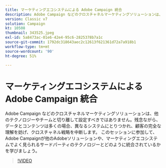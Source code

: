 ```yaml
---
title: マーケティングエコシステムによる Adobe Campaign 統合
description: Adobe Campaign などのクロスチャネルマーケティングソリューションは、他のテクノロジーやチームと切り離して設定すべきではありません。
version: Classic v7
solution: Campaign
kt: 10508
thumbnail: 343525.jpeg
exl-id: 5a8473ac-01e6-42e4-95c6-2825378b7a1c
source-git-commit: 1792dc318643aec2c12613f621361d72a7a918b1
workflow-type: tm+mt
source-wordcount: '90'
ht-degree: 51%

---
```


# マーケティングエコシステムによる Adobe Campaign 統合

Adobe Campaign などのクロスチャネルマーケティングソリューションは、他のテクノロジーやチームと切り離して設定すべきではありません。残念ながら、データとコンテンツは多くの場合、異なるシステムにとりつかれ、顧客の完全な理解を妨げ、クロスチャネル戦略を中断します。 このセッションに参加して、Adobe Campaignが他のAdobeソリューションや、マーケティングエコシステムでよく見られるサードパーティのテクノロジーとどのように統合されているかを学びましょう。

>[!VIDEO](https://video.tv.adobe.com/v/343525/?quality=12&learn=on)
